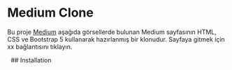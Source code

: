 # Medium Clone

Bu proje [Medium](https://medium.com/) aşağıda görsellerde bulunan Medium sayfasının HTML, CSS ve Bootstrap 5 kullanarak hazırlanmış bir klonudur. Sayfaya gitmek için xx bağlantısını tıklayın.

<img src="https://i.ibb.co/jWcGwrq/medium1.jpg" alt="">
<img src="https://i.ibb.co/jWcGwrq/medium2.jpg" alt="">
<!-- ![medium1](https://i.ibb.co/jWcGwrq/medium1.jpg =1024x768)
![medium2](https://i.ibb.co/H7cwMbR/medium2.jpg =1024x768) -->
## Installation
